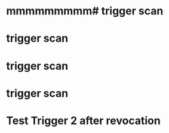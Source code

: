 # mmmmmmmmm# trigger scan
# trigger scan
# trigger scan
# trigger scan
# Test Trigger 2 after revocation
